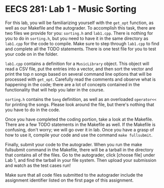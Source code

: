 # EECS 281: Lab 1 - Music Sorting

For this lab, you will be familiarizing yourself with the `get_opt` function,
as well as our Makefile and the autograder. To accomplish this task, there
are two files we provide for you: `sorting.h` and `lab1.cpp`. There is
nothing for you to do in `sorting.h`, but you need to have it in the same
directory as `lab1.cpp` for the code to compile. Make sure to step through
`lab1.cpp` to find and complete all the TODO statements. There is one test
file for you to test your code on in the folder.

`lab1.cpp` contains a definition for a `MusicLibrary` object. This object
will read a CSV file, put the entries into a vector, and then sort the vector
and print the top $n$ songs based on several command line options that will
be processed with `get_opt`. Carefully read the comments and observe what is
happening in the code; there are a lot of concepts contained in the
functionality that will help you later in the course.

`sorting.h` contains the `Song` definition, as well as an overloaded
`operator<<` for printing the songs. Please look around the file, but there's
nothing that you have to do in the code.

Once you have completed the coding portion, take a look at the Makefile.
There are a few TODO statements in the Makefile as well. If the Makefile is
confusing, don't worry; we will go over it in lab. Once you have a grasp of
how to use it, compile your code and use the command `make fullsubmit`.

Finally, submit your code to the autograder. When you run the make fullsubmit
command in the Makefile, there will be a tarball in the directory that
contains all of the files. Go to the autograder, click [choose file] under
Lab 1, and find the tarball in your file system. Then upload your submission
and watch as the test cases run!

Make sure that all code files submitted to the autograder include the
assignment identifier listed on the first page of this assignment.
